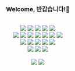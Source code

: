 <h3 align="center"> Welcome, 반갑습니다!👋 </h3>
<br/>
<div align="center">
  <a href="https://www.instagram.com/d0_.yxn_" target="_blank"><img src="https://img.shields.io/badge/Instagram-E4405F.svg?style=for-the-badge&logo=Instagram&logoColor=white"/></a>
  <a href="https://www.youtube.com/channel/UC8sUzhRqdKGUql0BgHVJ3jQ" target="_blank"><img src="https://img.shields.io/badge/YouTube-%23FF0000.svg?style=for-the-badge&logo=YouTube&logoColor=white"/></a>
  <a href="https://github.com/dodo07070707" target="_blank"><img src="https://img.shields.io/badge/github-%23121011.svg?style=for-the-badge&logo=github&logoColor=white"/></a>
  <img src="https://img.shields.io/badge/Discord-%235865F2.svg?style=for-the-badge&logo=discord&logoColor=white"/>
  <img src="https://img.shields.io/badge/Slack-4A154B?style=for-the-badge&logo=slack&logoColor=white"/> 
  <br/>
  <img src="https://img.shields.io/badge/Dart-0175C2.svg?style=for-the-badge&logo=Dart&logoColor=white"/>
  <img src="https://img.shields.io/badge/Flutter-02569B.svg?style=for-the-badge&logo=Flutter&logoColor=white"/>
  <img src="https://img.shields.io/badge/HTML-E34F26.svg?style=for-the-badge&logo=HTML5&logoColor=white"/>
  <img src="https://img.shields.io/badge/CSS-1572B6.svg?style=for-the-badge&logo=CSS3&logoColor=white"/>
  <img src="https://img.shields.io/badge/C-004482.svg?style=for-the-badge&logo=C&logoColor=white"/>
  <img src="https://img.shields.io/badge/C++-00599C.svg?style=for-the-badge&logo=cplusplus&logoColor=white"/>
  <img src="https://img.shields.io/badge/python-3776AB.svg?style=for-the-badge&logo=python&logoColor=white"/>
  <br/>
  <img src="https://img.shields.io/badge/Figma-F24E1E.svg?style=for-the-badge&logo=Figma&logoColor=white"/>
  <img src="https://img.shields.io/badge/Notion-000000.svg?style=for-the-badge&logo=Notion&logoColor=white"/>
  <img src="https://img.shields.io/badge/Firebase-039BE5?style=for-the-badge&logo=Firebase&logoColor=white"/>
  <img src="https://img.shields.io/badge/-Arduino-00979D?style=for-the-badge&logo=Arduino&logoColor=white"/>
  <img src="https://img.shields.io/badge/-Raspberry%20Pi-A22846?style=for-the-badge&logo=RaspberryPi&logoColor=white"/>
  <br/>
  <img src="https://img.shields.io/badge/Visual%20Studio-5C2D91.svg?style=for-the-badge&logo=visual-studio&logoColor=white"/>
  <img src="https://img.shields.io/badge/Visual%20Studio%20Code-0078d7.svg?style=for-the-badge&logo=visual-studio-code&logoColor=white"/>
  <img src="https://img.shields.io/badge/Android%20Studio-3DDC84.svg?style=for-the-badge&logo=android-studio&logoColor=white"/>
  <br/><br/>
  <img src="https://github-readme-stats.vercel.app/api/top-langs/?username=dodo07070707&layout=compact">
  <img src="https://github-readme-stats.vercel.app/api?username=dodo07070707&include_all_commits=true&theme=vue&hide_border=true&count_private=true)](https://github.com/dodo07070707/github-readme-stats">
  
</div>
